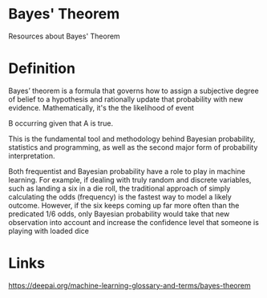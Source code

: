 # Bayes' Theorem
Resources about Bayes' Theorem 
# Definition
Bayes’ theorem is a formula that governs how to assign a subjective degree of belief to a hypothesis and rationally update that probability with new evidence. Mathematically, it's the the likelihood of event 

B occurring given that A is true.

This is the fundamental tool and methodology behind Bayesian probability, statistics and programming, as well as the second major form of probability interpretation.

Both frequentist and Bayesian probability have a role to play in machine learning. For example, if dealing with truly random and discrete variables, such as landing a six in a die roll, the traditional approach of simply calculating the odds (frequency) is the fastest way to model a likely outcome. However, if the six keeps coming up far more often than the predicated 1/6 odds, only Bayesian probability would take that new observation into account and increase the confidence level that someone is playing with loaded dice
# Links
https://deepai.org/machine-learning-glossary-and-terms/bayes-theorem
